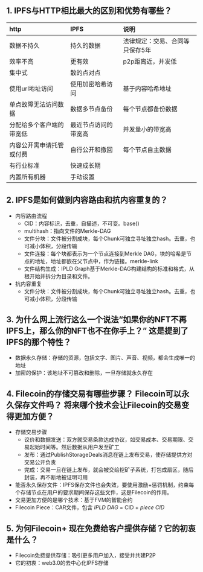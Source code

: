 
## 1. IPFS与HTTP相比最大的区别和优势有哪些？ 
| http                     | IPFS                 | 说明                            |
| :----------------------- | :------------------- | :------------------------------ |
| 数据不持久               | 持久的数据           | 法律规定：交易、合同等只保存5年 |
| 效率不高                 | 更有效               | p2p距离近，并发低               |
| 集中式                   | 散的点对点           |                                 |
| 使用url地址访问          | 使用加密哈希访问     | 基于内容哈希地址                |
| 单点故障无法访问数据     | 数据多节点备份       | 每个节点都备份数据              |
| 分配给多个客户端的带宽低 | 最近节点访问的带宽高 | 并发量小的带宽高                |
| 内容公开需申请托管或付费 | 自行公开和撤回       | 每个节点自主数据                |
| 有行业标准               | 快速成长期           |                                 |
| 内置所有机器             | 手动设置             |                                 |

## 2. IPFS是如何做到内容路由和抗内容重复的？
- 内容路由流程
  - CID：内容标识，去重，自描述，不可变。<base>base(<cid-version><multicodec><multihash>)
  - multihash：指向文件的Merkle-DAG
  - 文件分块：文件被分割成块，每个Chunk可独立寻址独立hash。去重，也可减小体积，分段传输
  - 文件连接：每个块都表示为一个节点连接到Merkle DAG，块的哈希是节点的地址，地址都嵌在父节点中，作为链接。merkle-link
  - 文件结构生成：IPLD Graph基于Merkle-DAG构建结构的标准和格式，从根开始并拆分为目录和文件。
- 抗内容重复
  - 文件分块：文件被分割成块，每个Chunk可独立寻址独立hash。去重，也可减小体积，分段传输

## 3. 为什么网上流行这么一个说法“如果你的NFT不再IPFS上，那么你的NFT也不在你手上？” 这是提到了IPFS的那个特性？
- 数据永久存储：存储的资源，包括文字、图片、声音、视频，都会生成唯一的地址
- 加密的保护：该地址不可篡改和删除，一旦存储就永久存在

## 4. Filecoin的存储交易有哪些步骤？ Filecoin可以永久保存文件吗？ 将来哪个技术会让Filecoin的交易变得更加方便？
- 存储交易步骤
  - 议价和数据发送：双方就交易条款达成协议，如交易成本、交易期限、交易起始时间等。然后数据从用户发至矿工
  - 发布：通过PublishStorageDeals消息在链上发布交易，使存储提供方对交易公开负责
  - 完成：交易一旦在链上发布，就会被交给挖矿子系统，打包成扇区，随后封装，再不断地被证明可用
- 能否永久保存文件：IPFS保存文件也会失效，要使用激励+惩罚机制，约束每个存储节点在用户的要求期间保存这些文件，这是Filecoin的作用。
- 交易更加方便的是哪个技术：基于FVM的智能合约
- Filecoin Piece：CAR文件，包含 _IPLD DAG_ = CID + _piece CID_

## 5. 为何Filecoin+ 现在免费给客户提供存储？它的初衷是什么？
- Filecoin免费提供存储：吸引更多用户加入，接受并共建P2P
- 它的初衷：web3.0的去中心化IPFS存储